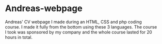 # Andreas-webpage
Andreas' CV webpage I made during an HTML, CSS and php coding course. I made it fully from the bottom using these 3 languages. The course I took was sponsored by my company and the whole course lasted for 20 hours in total.
